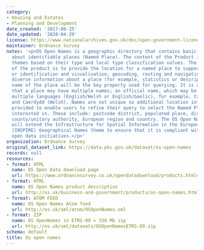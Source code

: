 ```yaml
---
category:
- Housing and Estates
- Planning and Development
date_created: '2017-08-25'
date_updated: '2020-04-29'
license: https://www.nationalarchives.gov.uk/doc/open-government-licence/version/3/
maintainer: Ordnance Survey
notes: '<p>OS Open Names is a geographic directory that contains basic information
  about identifiable places (Named Place). The content of the Product is divided into
  themes based on their type and local type classification values. The primary use
  of the product is to provide the location for a named place to support discovery
  or identification and visualisation, geocoding, routing and navigation and linking
  diverse information about a place (for example, statistics or descriptions). The
  name of the place will be the key property used for querying. It is also recognised
  that a place may have multiple names; an official name, which may be defined in
  multiple languages (English/Welsh or English/Gaelic), for example, Cardiff (English)
  and Caerdydd (Welsh). Names are not unique so additional location information is
  provided to enable users to refine their query to select the Named Place they are
  interested in. These include: postcode district, populated place, district/borough,
  county/unitary authority, European region and country. The OS Open Names specification
  will extend the Infrastructure for Spatial Information in the European Community
  (INSPIRE) Geographical Names theme to ensure that it is compliant with European
  open data initiatives.</p>'
organization: Ordnance Survey
original_dataset_link: https://data.pkc.gov.uk/dataset/os-open-names
records: null
resources:
- format: HTML
  name: OS Open Data download page
  url: https://www.ordnancesurvey.co.uk/opendatadownload/products.html#OPNAME
- format: HTML
  name: OS Open Names product description
  url: http://os.uk/business-and-government/products/os-open-names.html
- format: ATOM FEED
  name: OS Open Names Atom feed
  url: http://os.uk/xml/atom/OSOpenNames.xml
- format: ZIP
  name: OS OpenNames in ETRS-89 > 330 Mb zip
  url: http://os.uk/xml/datasets/OSOpenNamesETRS-89.zip
schema: default
title: Os open names
---
```

